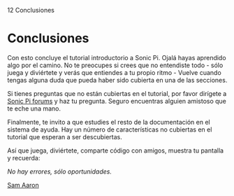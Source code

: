 12 Conclusiones

# Conclusiones

Con esto concluye el tutorial introductorio a Sonic Pi. Ojalá hayas 
aprendido algo por el camino. No te preocupes si crees que no entendiste
todo - sólo juega y diviértete y verás que entiendes a tu propio ritmo - 
Vuelve cuando tengas alguna duda que pueda haber sido cubierta en una de
las secciones.

Si tienes preguntas que no están cubiertas en el tutorial, por favor dirígete
a [Sonic Pi forums](http://groups.google.com/group/sonic-pi/) y haz tu pregunta.
Seguro encuentras alguien amistoso que te eche una mano.

Finalmente, te invito a que estudies el resto de la documentación en el sistema 
de ayuda. Hay un número de características no cubiertas en el tutorial que
esperan a ser descubiertas.

Así que juega, diviértete, comparte código con amigos, muestra tu pantalla y
recuerda:

*No hay errores, sólo oportunidades.*

[Sam Aaron](http://twitter.com/samaaron)
